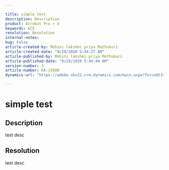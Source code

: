 ```yaml
---

title: simple test  
description: Description  
product: Acrobat Pro > X  
keywords: KCS  
resolution: Resolution  
internal-notes:   
bug: False  
article-created-by: Mohini lakshmi priya Mothukuri  
article-created-date: "9/29/2020 5:44:27 AM"  
article-published-by: Mohini lakshmi priya Mothukuri  
article-published-date: "9/29/2020 5:44:40 AM"  
version-number: 3  
article-number: KA-14580  
dynamics-url: "https://adobe-sbx22.crm.dynamics.com/main.aspx?forceUCI=1&pagetype=entityrecord&etn=knowledgearticle&id=8576a4d3-1602-eb11-a813-000d3a98f7e7"

---
```


# simple test

## Description

test desc

## Resolution

test desc
